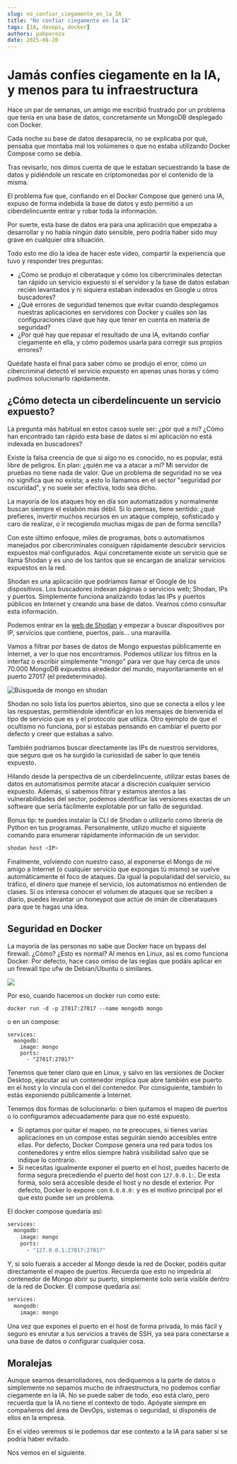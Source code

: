 ```yaml
---
slug: no_confiar_ciegamente_en_la_IA
title: "No confiar ciegamente en la IA"
tags: [IA, devops, docker]
authors: pabpereza
date: 2025-08-20
---
```


# Jamás confíes ciegamente en la IA, y menos para tu infraestructura
Hace un par de semanas, un amigo me escribió frustrado por un problema que tenía en una base de datos, concretamente un MongoDB desplegado con Docker.

Cada noche su base de datos desaparecía, no se explicaba por qué, pensaba que montaba mal los volúmenes o que no estaba utilizando Docker Compose como se debía.

Tras revisarlo, nos dimos cuenta de que le estaban secuestrando la base de datos y pidiéndole un rescate en criptomonedas por el contenido de la misma.

El problema fue que, confiando en el Docker Compose que generó una IA, expuso de forma indebida la base de datos y esto permitió a un ciberdelincuente entrar y robar toda la información.

Por suerte, esta base de datos era para una aplicación que empezaba a desarrollar y no había ningún dato sensible, pero podría haber sido muy grave en cualquier otra situación.

Todo esto me dio la idea de hacer este vídeo, compartir la experiencia que tuvo y responder tres preguntas:

* ¿Cómo se produjo el ciberataque y cómo los cibercriminales detectan tan rápido un servicio expuesto si el servidor y la base de datos estaban recién levantados y ni siquiera estaban indexados en Google u otros buscadores?
* ¿Qué errores de seguridad tenemos que evitar cuando desplegamos nuestras aplicaciones en servidores con Docker y cuáles son las configuraciones clave que hay que tener en cuenta en materia de seguridad?
* ¿Por qué hay que repasar el resultado de una IA, evitando confiar ciegamente en ella, y cómo podemos usarla para corregir sus propios errores?

Quédate hasta el final para saber cómo se produjo el error, cómo un cibercriminal detectó el servicio expuesto en apenas unas horas y cómo pudimos solucionarlo rápidamente.

## ¿Cómo detecta un ciberdelincuente un servicio expuesto?
La pregunta más habitual en estos casos suele ser: ¿por qué a mí? ¿Cómo han encontrado tan rápido esta base de datos si mi aplicación no está indexada en buscadores?

Existe la falsa creencia de que si algo no es conocido, no es popular, está libre de peligros. En plan: ¿quién me va a atacar a mí? Mi servidor de pruebas no tiene nada de valor. Que un problema de seguridad no se vea no significa que no exista; a esto lo llamamos en el sector "seguridad por oscuridad", y no suele ser efectiva, todo sea dicho.

La mayoría de los ataques hoy en día son automatizados y normalmente buscan siempre el eslabón más débil. Si lo piensas, tiene sentido: ¿qué prefieres, invertir muchos recursos en un ataque complejo, sofisticado y caro de realizar, o ir recogiendo muchas migas de pan de forma sencilla?

Con este último enfoque, miles de programas, bots o automatismos manejados por cibercriminales consiguen rápidamente descubrir servicios expuestos mal configurados. Aquí concretamente existe un servicio que se llama Shodan y es uno de los tantos que se encargan de analizar servicios expuestos en la red.

Shodan es una aplicación que podríamos llamar el Google de los dispositivos. Los buscadores indexan páginas o servicios web; Shodan, IPs y puertos. Simplemente funciona analizando todas las IPs y puertos públicos en Internet y creando una base de datos. Veamos cómo consultar esta información.

Podemos entrar en la [web de Shodan](https://www.shodan.io/) y empezar a buscar dispositivos por IP, servicios que contiene, puertos, país... una maravilla.

Vamos a filtrar por bases de datos de Mongo expuestas públicamente en Internet, a ver lo que nos encontramos. Podemos utilizar los filtros en la interfaz o escribir simplemente "mongo" para ver que hay cerca de unos 70.000 MongoDB expuestos alrededor del mundo, mayoritariamente en el puerto 27017 (el predeterminado).

![Búsqueda de mongo en shodan](shodan_mongo.png)

Shodan no solo lista los puertos abiertos, sino que se conecta a ellos y lee las respuestas, permitiéndole identificar en los mensajes de bienvenida el tipo de servicio que es y el protocolo que utiliza. Otro ejemplo de que el ocultismo no funciona, por si estabas pensando en cambiar el puerto por defecto y creer que estabas a salvo.

También podríamos buscar directamente las IPs de nuestros servidores, que seguro que os ha surgido la curiosidad de saber lo que tenéis expuesto.

Hilando desde la perspectiva de un ciberdelincuente, utilizar estas bases de datos en automatismos permite atacar a discreción cualquier servicio expuesto. Además, si sabemos filtrar y estamos atentos a las vulnerabilidades del sector, podemos identificar las versiones exactas de un software que sería fácilmente explotable por un fallo de seguridad.

Bonus tip: te puedes instalar la CLI de Shodan o utilizarlo como librería de Python en tus programas. Personalmente, utilizo mucho el siguiente comando para enumerar rápidamente información de un servidor.
```bash
shodan host <IP>
```

Finalmente, volviendo con nuestro caso, al exponerse el Mongo de mi amigo a Internet (o cualquier servicio que expongas tú mismo) se vuelve automáticamente el foco de ataques. Da igual la popularidad del servicio, su tráfico, el dinero que maneje el servicio, los automatismos no entienden de clases. Si os interesa conocer el volumen de ataques que se reciben a diario, puedes levantar un honeypot que actúe de imán de ciberataques para que te hagas una idea.

## Seguridad en Docker
La mayoría de las personas no sabe que Docker hace un bypass del firewall. ¿Cómo? ¿Esto es normal? Al menos en Linux, así es como funciona Docker. Por defecto, hace caso omiso de las reglas que podáis aplicar en un firewall tipo ufw de Debian/Ubuntu o similares.

![](network_flow.png)

Por eso, cuando hacemos un docker run como este:
```
docker run -d -p 27017:27017 --name mongodb mongo
```

o en un compose:
```
services:
  mongodb:
    image: mongo
    ports:
      - "27017:27017"
```

Tenemos que tener claro que en Linux, y salvo en las versiones de Docker Desktop, ejecutar así un contenedor implica que abre también ese puerto en el host y lo vincula con el del contenedor. Por consiguiente, también lo estás exponiendo públicamente a Internet.

Tenemos dos formas de solucionarlo: o bien quitamos el mapeo de puertos o lo configuramos adecuadamente para que no esté expuesto.

* Si optamos por quitar el mapeo, no te preocupes, si tienes varias aplicaciones en un compose estas seguirán siendo accesibles entre ellas. Por defecto, Docker Compose genera una red para todos los contenedores y entre ellos siempre habrá visibilidad salvo que se indique lo contrario.
* Si necesitas igualmente exponer el puerto en el host, puedes hacerlo de forma segura precediendo el puerto del host con `127.0.0.1:`. De esta forma, solo será accesible desde el host y no desde el exterior. Por defecto, Docker lo expone con `0.0.0.0:` y es el motivo principal por el que esto puede ser un problema.

El docker compose quedaría así:
```bash
services:
  mongodb:
    image: mongo
    ports:
      - "127.0.0.1:27017:27017"
```

Y, si solo fuerais a acceder al Mongo desde la red de Docker, podéis quitar directamente el mapeo de puertos. Recuerda que esto no impediría al contenedor de Mongo abrir su puerto, simplemente solo sería visible dentro de la red de Docker. El compose quedaría así:
```bash
services:
  mongodb:
    image: mongo
```

Una vez que expones el puerto en el host de forma privada, lo más fácil y seguro es enrutar a tus servicios a través de SSH, ya sea para conectarse a una base de datos o configurar cualquier cosa.

## Moralejas
Aunque seamos desarrolladores, nos dediquemos a la parte de datos o simplemente no sepamos mucho de infraestructura, no podemos confiar ciegamente en la IA. No se puede saber de todo, eso está claro, pero recuerda que la IA no tiene el contexto de todo. Apóyate siempre en compañeros del área de DevOps, sistemas o seguridad, si disponéis de ellos en la empresa.

En el vídeo veremos si le podemos dar ese contexto a la IA para saber si se podría haber evitado.

Nos vemos en el siguiente.



